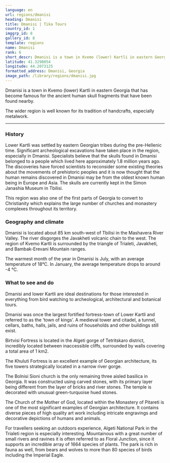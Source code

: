 ```yaml
---
language: en
url: regions/dmanisi
heading: Dmanisi
title: Dmanisi | Tika Tours
country_id: 1
imggrp_id: 8
gallery_id: 8
template: regions
name: Dmanisi
rank: 6
short_descr: Dmanisi is a town in Kvemo (lower) Kartli in eastern Georgia that has become famous for the ancient human skull fragments that have been found nearby.
latitude: 41.3298054
longitude: 44.2073125
formatted_address: Dmanisi, Georgia
image_path: /library/regions/dmanisi.jpg
---
```

<div class="row content-row"><!-- 1168 (1)-->

</div>

<div class="row content-row"><!-- 1169 (2)-->
<div class="col-xs-12"><!-- 1558 -->

Dmanisi is a town in Kvemo (lower) Kartli in eastern Georgia that has become famous
for the ancient human skull fragments that have been found nearby.

The wider region is well known for its tradition of handcrafts, especially metalwork.

</div>

</div>

<div class="row content-row"><!-- 1170 (3)-->
<div class="col-xs-12"><!-- 1559 -->

* * *

</div>

</div>

<div class="row content-row"><!-- 1171 (4)-->
<div class="col-xs-12 col-sm-6 col-md-6"><!-- 1560 -->

### History


Lower Kartli was settled by eastern Georgian tribes during the pre\-Hellenic time.
Significant archeological excavations have taken place in the region, especially
in Dmanisi. Specialists believe that the skulls found in Dmanisi belonged to a people
which lived here approximately 1.8 million years ago. The discoveries have forced
scientists to reconsider some existing theories about the movements of prehistoric
peoples and it is now thought that the human remains discovered in Dmanisi may be
from the oldest known human being in Europe and Asia. The skulls are currently kept
in the Simon Janashia Museum in Tbilisi.

This region was also one of the first parts of Georgia to convert to Christianity
which explains the large number of churches and monastery complexes throughout its
territory.

### Geography and climate


Dmanisi is located about 85 km south\-west of Tbilisi in the Mashavera River Valley.
The river disgorges the Javakheti volcanic chain to the west. The region of Kvemo
Kartli is surrounded by the triangle of Trialeti, Javakheti, and Bambak\-Erevani
Mountain ranges.

The warmest month of the year in Dmanisi is July, with an average temperature of
18°C. In January, the average temperature drops to around \-4 °C.

</div>

<div class="col-xs-12 col-sm-6 col-md-6"><!-- 1561 -->

### What to see and do


Dmanisi and lower Kartli are ideal destinations for those interested in everything
from bird watching to archeological, architectural and botanical tours.

Dmanisi was once the largest fortified fortress\-town of Lower Kartli and referred
to as the ‘town of kings’. A medieval tower and citadel, a tunnel, cellars, baths,
halls, jails, and ruins of households and other buildings still exist.

Birtvisi Fortress is located in the Algeti gorge of Tetritskaro district, incredibly
located between inaccessible cliffs, surrounded by walls covering a total area of
1 km2.

The Khuluti Fortress is an excellent example of Georgian architecture, its five towers
strategically located in a narrow river gorge.

The Bolnisi Sioni church is the only remaining three aisled basilica in Georgia.
It was constructed using carved stones, with its primary layer being different from
the layer of bricks and river stones. The temple is decorated with unusual green\-turquoise
hued stones.

The Church of the Mother of God, located within the Monastery of Pitareti is one
of the most significant examples of Georgian architecture. It contains diverse pieces
of high quality art work including intricate engravings and decorative depictions
of humans and animals.

For travellers seeking an outdoors experience, Algeti National Park in the Trialeti
region is especially interesting. Mountainous with a great number of small rivers
and ravines it is often referred to as Floral Junction, since it supports an incredible
array of 1664 species of plants. The park is rich in fauna as well, from bears and
wolves to more than 80 species of birds including the Imperial Eagle.

</div>

</div>
